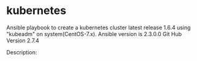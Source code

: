 # kubernetes
Ansible playbook to create a kubernetes cluster latest release 1.6.4 using "kubeadm" on system(CentOS-7.x). 
Ansible version is 2.3.0.0
Git Hub Version 2.7.4

Description:

